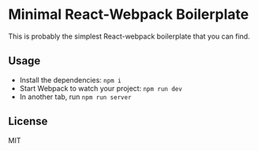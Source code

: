 # Minimal React-Webpack Boilerplate

This is probably the simplest React-webpack boilerplate that you can find.

## Usage

- Install the dependencies: `npm i`
- Start Webpack to watch your project: `npm run dev`
- In another tab, run `npm run server`

## License

MIT
